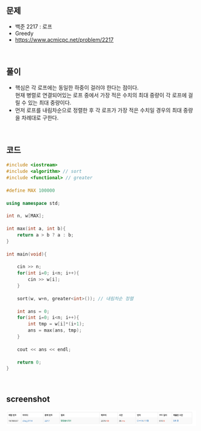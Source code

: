 ## 문제
- 백준 2217 : 로프
- Greedy
- https://www.acmicpc.net/problem/2217

<br/>

## 풀이
- 핵심은 각 로프에는 동일한 하중이 걸러야 한다는 점이다.   
현재 병렬로 연결되어있는 로프 중에서 가장 적은 수치의 최대 중량이 각 로프에 걸릴 수 있는 최대 중량이다.
- 먼저 로프를 내림차순으로 정렬한 후 각 로프가 가장 적은 수치일 경우의 최대 중량을 차례대로 구한다.

<br/>

## 코드

```c++
#include <iostream>
#include <algorithm> // sort
#include <functional> // greater

#define MAX 100000

using namespace std;

int n, w[MAX];

int max(int a, int b){
    return a > b ? a : b;
}

int main(void){
    
    cin >> n;
    for(int i=0; i<n; i++){
        cin >> w[i];
    }
    
    sort(w, w+n, greater<int>()); // 내림차순 정렬
    
    int ans = 0;
    for(int i=0; i<n; i++){
        int tmp = w[i]*(i+1);
        ans = max(ans, tmp);
    }
    
    cout << ans << endl;
    
    return 0;
}


```

<br/>


## screenshot

![screenshots](./screenshots/boj2217.png)
